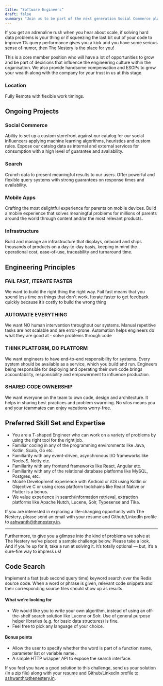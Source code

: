 ```yaml
---
title: "Software Engineers"
draft: false
summary: "Join us to be part of the next generation Social Commerce platform for parents."
---
```


If you get an adrenaline rush when you hear about scale, if solving hard data problems is your thing or if squeezing the last bit out of your code to improve 1% query performance gives you a kick and you have some serious sense of humor, then The Nestery is the place for you!

This is a core member position who will have a lot of opportunities to grow and be part of decisions that influence the engineering culture within the organisation. We also provide handsome compensation and ESOPs to grow your wealth along with the company for your trust in us at this stage.

### Location
Fully Remote with flexible work timings.

## Ongoing Projects

### Social Commerce
Ability to set up a custom storefront against our catalog for our social influencers applying machine learning algorithms, heuristics and custom rules. Expose our catalog data as internal and external services for consumption with a high level of guarantee and availability.

### Search
Crunch data to present meaningful results to our users. Offer powerful and flexible query systems with strong guarantees on response times and availability.

### Mobile Apps
Crafting the most delightful experience for parents on mobile devices. Build a mobile experience that solves meaningful problems for millions of parents around the world through content and/or the most relevant products. 

### Infrastructure
Build and manage an infrastructure that displays, onboard and ships thousands of products on a day-to-day basis, keeping in mind the operational cost, ease-of-use, traceability and turnaround time.

## Engineering Principles

### FAIL FAST, ITERATE FASTER
We want to build the right thing the right way. Fail fast means that you spend less time on things that don't work. Iterate faster to get feedback quickly because it’s costly to build the wrong thing

### AUTOMATE EVERYTHING
We want NO human intervention throughout our systems. Manual repetitive tasks are not scalable and are error-prone. Automation helps engineers do what they are good at - solve problems through code

### THINK PLATFORM, DO PLATFORM
We want engineers to have end-to-end responsibility for systems. Every system should be available as a service, which you build and run. Engineers being responsible for deploying and operating their own code brings accountability, responsibility and empowerment to influence production.

### SHARED CODE OWNERSHIP
We want everyone on the team to own code, design and architecture. It helps in sharing best practices and problem swarming. No silos means you and your teammates can enjoy vacations worry-free.

## Preferred Skill Set and Expertise
* You are a T-shaped Engineer who can work on a variety of problems by using the right tool for the right job.
* Familiar coding in any of the programming environments like Java, Kotlin, Scala, Go etc.
* Familiarity with any event-driven, asynchronous I/O frameworks like NodeJS, Netty etc.
* Familiarity with any frontend frameworks like React, Angular etc.
* Familiarity with any of the relational database platforms like MySQL, Postgres, etc.
* Mobile Development experience with Android or iOS using Kotlin or Objective C or using cross platform toolchains like React Native or Flutter is a bonus.
* We value experience in search/information retrieval, extraction platforms like Apache Nutch, Lucene, Solr, Typesense and Tika.

If you are interested in exploring a life-changing opportunity with The Nestery, please send an email with your resume and Github/LinkedIn profile to [ashwanth@thenestery.in](mailto:ashwanth@thenestery.in).

---

Furthermore, to give you a glimpse into the kind of problems we solve at The Nestery we’ve placed a sample challenge below. Please take a look.  And if you’re up for it, take a run at solving it. It’s totally optional — but, it’s a sure-fire way to impress us!

## Code Search
Implement a fast (sub second query time) keyword search over the Redis source code. When a word or phrase is given, relevant code snippets and their corresponding source files should show up as results.

#### What we’re looking for
- We would like you to write your own algorithm, instead of using an off-the-shelf search solution like Lucene or Solr. Use of general purpose helper libraries (e.g. for basic data structures) is fine.
- Feel free to pick any language of your choice.

#### Bonus points
- Allow the user to specify whether the word is part of a function name, parameter list or variable name.
- A simple HTTP wrapper API to expose the search interface.

If you feel you have a good solution to this challenge, send us your solution (in a zip file) along with your resume and Github/LinkedIn profile to [ashwanth@thenestery.in](mailto:ashwanth@thenestery.in).
